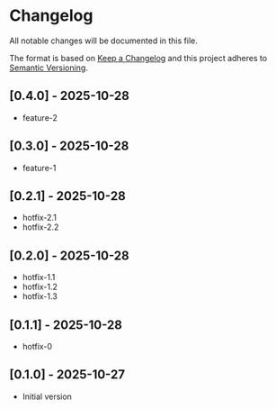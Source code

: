 # Changelog
All notable changes will be documented in this file.

The format is based on [Keep a Changelog](http://keepachangelog.com/)
and this project adheres to [Semantic Versioning](http://semver.org/).


## [0.4.0] - 2025-10-28

- feature-2

## [0.3.0] - 2025-10-28

- feature-1

## [0.2.1] - 2025-10-28

- hotfix-2.1
- hotfix-2.2

## [0.2.0] - 2025-10-28

- hotfix-1.1
- hotfix-1.2
- hotfix-1.3

## [0.1.1] - 2025-10-28

- hotfix-0

## [0.1.0] - 2025-10-27

- Initial version
